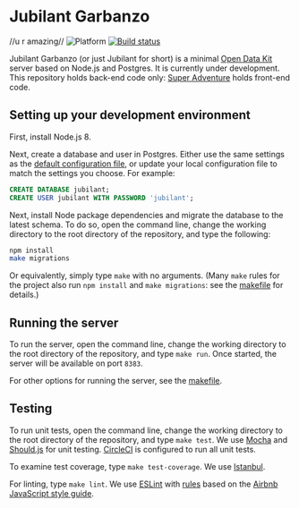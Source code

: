 # Jubilant Garbanzo
//u r amazing//
![Platform](https://img.shields.io/badge/platform-Node.js-blue.svg)
[![Build status](https://circleci.com/gh/nafundi/jubilant-garbanzo.svg?style=shield)](https://circleci.com/gh/nafundi/jubilant-garbanzo)

Jubilant Garbanzo (or just Jubilant for short) is a minimal [Open Data Kit](https://opendatakit.org/) server based on Node.js and Postgres. It is currently under development. This repository holds back-end code only: [Super Adventure](https://github.com/nafundi/super-adventure) holds front-end code.

## Setting up your development environment

First, install Node.js 8.

Next, create a database and user in Postgres. Either use the same settings as the [default configuration file](config/default.json), or update your local configuration file to match the settings you choose. For example:

```sql
CREATE DATABASE jubilant;
CREATE USER jubilant WITH PASSWORD 'jubilant';
```

Next, install Node package dependencies and migrate the database to the latest schema. To do so, open the command line, change the working directory to the root directory of the repository, and type the following:

```bash
npm install
make migrations
```

Or equivalently, simply type `make` with no arguments. (Many `make` rules for the project also run `npm install` and `make migrations`: see the [makefile](Makefile) for details.)

## Running the server

To run the server, open the command line, change the working directory to the root directory of the repository, and type `make run`. Once started, the server will be available on port `8383`.

For other options for running the server, see the [makefile](Makefile).

## Testing

To run unit tests, open the command line, change the working directory to the root directory of the repository, and type `make test`. We use [Mocha](https://mochajs.org/) and [Should.js](https://shouldjs.github.io/) for unit testing. [CircleCI](https://circleci.com/gh/nafundi/jubilant-garbanzo) is configured to run all unit tests.

To examine test coverage, type `make test-coverage`. We use [Istanbul](https://istanbul.js.org/).

For linting, type `make lint`. We use [ESLint](https://eslint.org/) with [rules](.eslintrc.json) based on the [Airbnb JavaScript style guide](https://github.com/airbnb/javascript).
